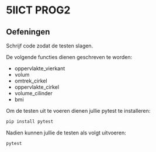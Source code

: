# 5IICT PROG2

## Oefeningen

Schrijf code zodat de testen slagen.

De volgende functies dienen geschreven te worden:

- oppervlakte_vierkant
- volum
- omtrek_cirkel
- oppervlakte_cirkel
- volume_cilinder
- bmi


Om de testen uit te voeren dienen jullie pytest
te installeren:

```bash
pip install pytest
```

Nadien kunnen jullie de testen als volgt uitvoeren:

```bash
pytest
```
